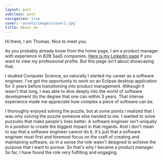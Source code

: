 ```yaml
---
layout: post
subclass: post
navigation: true
cover: 'assets/images/cover1.jpg'
title: About me
---
```


Hi there, I am Thomas. Nice to meet you.

As you probably already know from the home page, I am a product manager with experience in B2B SaaS companies. [Here is my Linkedin page](https://www.linkedin.com/in/thanh-minh-to/) if you want to view my professional profile. But this page isn't about showcasing that.

I studied Computer Science, so naturally I started my career as a software engineer. I've got the opportunity to work on an Eclipse desktop application for 3 years before transitioning into product management. Although it wasn't that long, I was able to dive deeply into the world of software development (to the degree that one can within 3 years. That intense experience made me appreciate how complex a piece of software can be.

I thoroughly enjoyed solving the puzzle, but at some points I realized that I was only solving the puzzle someone else handed to me. I wanted to solve puzzules that make people's lives better. A software engineer isn't uniquely in a position to create the biggest impact in that regards. And I don't mean to say that a software engineer cannot do it, it's just that a software engineer must first and foremost focus on the craft of creating and maintaining software, so in a sense the role wasn't designed to achieve the purpose that I want to pursue. So that's why I became a product manager. So far, I have found the role very fulfilling and engaging.


